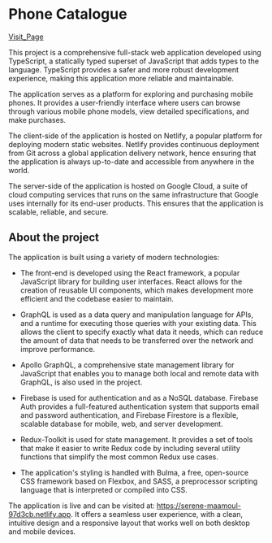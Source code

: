 # Phone Catalogue

[Visit_Page]([https://serene-maamoul-97d3cb.netlify.app])

This project is a comprehensive full-stack web application developed using TypeScript, a statically typed superset of JavaScript that adds types to the language. TypeScript provides a safer and more robust development experience, making this application more reliable and maintainable.

The application serves as a platform for exploring and purchasing mobile phones. It provides a user-friendly interface where users can browse through various mobile phone models, view detailed specifications, and make purchases.

The client-side of the application is hosted on Netlify, a popular platform for deploying modern static websites. Netlify provides continuous deployment from Git across a global application delivery network, hence ensuring that the application is always up-to-date and accessible from anywhere in the world.

The server-side of the application is hosted on Google Cloud, a suite of cloud computing services that runs on the same infrastructure that Google uses internally for its end-user products. This ensures that the application is scalable, reliable, and secure.

## About the project

The application is built using a variety of modern technologies:

- The front-end is developed using the React framework, a popular JavaScript library for building user interfaces. React allows for the creation of reusable UI components, which makes development more efficient and the codebase easier to maintain.

- GraphQL is used as a data query and manipulation language for APIs, and a runtime for executing those queries with your existing data. This allows the client to specify exactly what data it needs, which can reduce the amount of data that needs to be transferred over the network and improve performance.

- Apollo GraphQL, a comprehensive state management library for JavaScript that enables you to manage both local and remote data with GraphQL, is also used in the project.

- Firebase is used for authentication and as a NoSQL database. Firebase Auth provides a full-featured authentication system that supports email and password authentication, and Firebase Firestore is a flexible, scalable database for mobile, web, and server development.

- Redux-Toolkit is used for state management. It provides a set of tools that make it easier to write Redux code by including several utility functions that simplify the most common Redux use cases.

- The application's styling is handled with Bulma, a free, open-source CSS framework based on Flexbox, and SASS, a preprocessor scripting language that is interpreted or compiled into CSS.

The application is live and can be visited at: https://serene-maamoul-97d3cb.netlify.app. It offers a seamless user experience, with a clean, intuitive design and a responsive layout that works well on both desktop and mobile devices.
